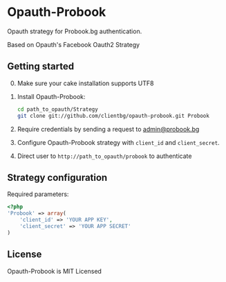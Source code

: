 Opauth-Probook
=============
Opauth strategy for Probook.bg authentication.

Based on Opauth's Facebook Oauth2 Strategy

Getting started
----------------
0. Make sure your cake installation supports UTF8

1. Install Opauth-Probook:
   ```bash
   cd path_to_opauth/Strategy
   git clone git://github.com/clientbg/opauth-probook.git Probook
   ```
2. Require credentials by sending a request to admin@probook.bg

3. Configure Opauth-Probook strategy with `client_id` and `client_secret`.

4. Direct user to `http://path_to_opauth/probook` to authenticate

Strategy configuration
----------------------

Required parameters:

```php
<?php
'Probook' => array(
	'client_id' => 'YOUR APP KEY',
	'client_secret' => 'YOUR APP SECRET'
)
```

License
---------
Opauth-Probook is MIT Licensed  
